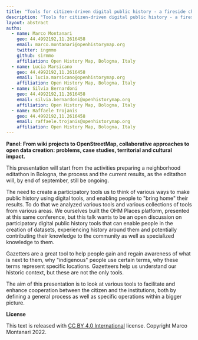 ```yaml
---
title: "Tools for citizen-driven digital public history - a fireside chat"
description: "Tools for citizen-driven digital public history - a fireside chat"
layout: abstract
auths:
  - name: Marco Montanari
    geo: 44.4992192,11.2616458
    email: marco.montanari@openhistorymap.org
    twitter: ingmmo
    github: sirmmo
    affiliation: Open History Map, Bologna, Italy
  - name: Lucia Marsicano
    geo: 44.4992192,11.2616458
    email: lucia.marsicano@openhistorymap.org
    affiliation: Open History Map, Bologna, Italy
  - name: Silvia Bernardoni
    geo: 44.4992192,11.2616458
    email: silvia.bernardoni@openhistorymap.org
    affiliation: Open History Map, Bologna, Italy
  - name: Raffaele Trojanis
    geo: 44.4992192,11.2616458
    email: raffaele.trojanis@openhistorymap.org
    affiliation: Open History Map, Bologna, Italy
---
```


**Panel: From wiki projects to OpenStreetMap, collaborative approaches to open data creation: problems, case studies, territorial and cultural impact.**

This presentation will start from the activities preparing a neighborhood editathon in Bologna, the process and the current results, as the editathon will, by end of september, still be ongoing. 

The need to create a participatory tools us to think of various ways to make public history using digital tools, and enabling people to "bring home" their results. To do that we analyzed various tools and various collections of tools from various areas. We ourselves built the OHM Places platform, presented at this same conference, but this talk wants to be an open discussion on participatory digital public history tools that can enable people in the creation of datasets, experiencing history around them and potentially contributing their knowledge to the community as well as specialized knowledge to them. 

Gazetters are a great tool to help people gain and regain awareness of what is next to them, why "indigenous" people use certain terms, why these terms represent specific locations. Gazetteers help us understand our historic context, but these are not the only tools. 

The aim of this presentation is to look at various tools to facilitate and enhance cooperation between the citizen and the institutions, both by defining a general process as well as specific operations within a bigger picture. 

**License**

This text is released with [CC BY 4.0 International](https://creativecommons.org/licenses/by/4.0/) license. Copyright Marco Montanari 2022.
